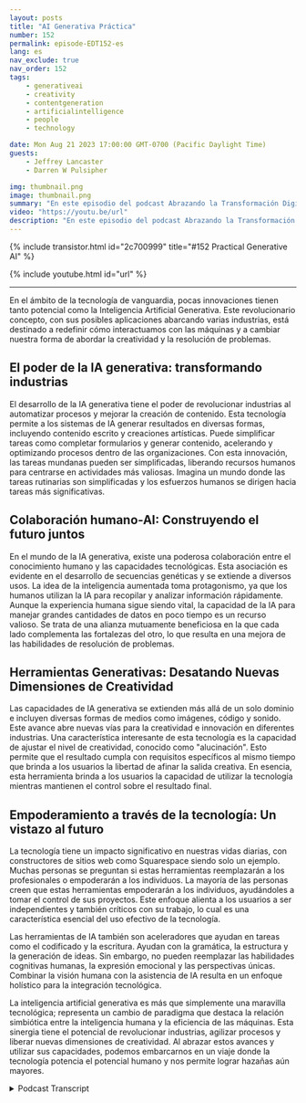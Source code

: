 ```yaml
---
layout: posts
title: "AI Generativa Práctica"
number: 152
permalink: episode-EDT152-es
lang: es
nav_exclude: true
nav_order: 152
tags:
    - generativeai
    - creativity
    - contentgeneration
    - artificialintelligence
    - people
    - technology

date: Mon Aug 21 2023 17:00:00 GMT-0700 (Pacific Daylight Time)
guests:
    - Jeffrey Lancaster
    - Darren W Pulsipher

img: thumbnail.png
image: thumbnail.png
summary: "En este episodio del podcast Abrazando la Transformación Digital, el presentador Darren Pulsipher se involucra en una conversación que invita a la reflexión con el Dr. Jeffrey Lancaster. Su discusión profundiza en las aplicaciones prácticas de la IA generativa y el impacto profundo que está destinada a tener en diversas industrias."
video: "https://youtu.be/url"
description: "En este episodio del podcast Abrazando la Transformación Digital, el presentador Darren Pulsipher se involucra en una conversación que invita a la reflexión con el Dr. Jeffrey Lancaster. Su discusión profundiza en las aplicaciones prácticas de la IA generativa y el impacto profundo que está destinada a tener en diversas industrias."
---
```


<div>
{% include transistor.html id="2c700999" title="#152 Practical Generative AI" %}

{% include youtube.html id="url" %}
</div>

---

En el ámbito de la tecnología de vanguardia, pocas innovaciones tienen tanto potencial como la Inteligencia Artificial Generativa. Este revolucionario concepto, con sus posibles aplicaciones abarcando varias industrias, está destinado a redefinir cómo interactuamos con las máquinas y a cambiar nuestra forma de abordar la creatividad y la resolución de problemas.

## El poder de la IA generativa: transformando industrias

El desarrollo de la IA generativa tiene el poder de revolucionar industrias al automatizar procesos y mejorar la creación de contenido. Esta tecnología permite a los sistemas de IA generar resultados en diversas formas, incluyendo contenido escrito y creaciones artísticas. Puede simplificar tareas como completar formularios y generar contenido, acelerando y optimizando procesos dentro de las organizaciones. Con esta innovación, las tareas mundanas pueden ser simplificadas, liberando recursos humanos para centrarse en actividades más valiosas. Imagina un mundo donde las tareas rutinarias son simplificadas y los esfuerzos humanos se dirigen hacia tareas más significativas.

## Colaboración humano-AI: Construyendo el futuro juntos

En el mundo de la IA generativa, existe una poderosa colaboración entre el conocimiento humano y las capacidades tecnológicas. Esta asociación es evidente en el desarrollo de secuencias genéticas y se extiende a diversos usos. La idea de la inteligencia aumentada toma protagonismo, ya que los humanos utilizan la IA para recopilar y analizar información rápidamente. Aunque la experiencia humana sigue siendo vital, la capacidad de la IA para manejar grandes cantidades de datos en poco tiempo es un recurso valioso. Se trata de una alianza mutuamente beneficiosa en la que cada lado complementa las fortalezas del otro, lo que resulta en una mejora de las habilidades de resolución de problemas.

## Herramientas Generativas: Desatando Nuevas Dimensiones de Creatividad

Las capacidades de IA generativa se extienden más allá de un solo dominio e incluyen diversas formas de medios como imágenes, código y sonido. Este avance abre nuevas vías para la creatividad e innovación en diferentes industrias. Una característica interesante de esta tecnología es la capacidad de ajustar el nivel de creatividad, conocido como "alucinación". Esto permite que el resultado cumpla con requisitos específicos al mismo tiempo que brinda a los usuarios la libertad de afinar la salida creativa. En esencia, esta herramienta brinda a los usuarios la capacidad de utilizar la tecnología mientras mantienen el control sobre el resultado final.

## Empoderamiento a través de la tecnología: Un vistazo al futuro

La tecnología tiene un impacto significativo en nuestras vidas diarias, con constructores de sitios web como Squarespace siendo solo un ejemplo. Muchas personas se preguntan si estas herramientas reemplazarán a los profesionales o empoderarán a los individuos. La mayoría de las personas creen que estas herramientas empoderarán a los individuos, ayudándoles a tomar el control de sus proyectos. Este enfoque alienta a los usuarios a ser independientes y también críticos con su trabajo, lo cual es una característica esencial del uso efectivo de la tecnología.

Las herramientas de IA también son aceleradores que ayudan en tareas como el codificado y la escritura. Ayudan con la gramática, la estructura y la generación de ideas. Sin embargo, no pueden reemplazar las habilidades cognitivas humanas, la expresión emocional y las perspectivas únicas. Combinar la visión humana con la asistencia de IA resulta en un enfoque holístico para la integración tecnológica.

La inteligencia artificial generativa es más que simplemente una maravilla tecnológica; representa un cambio de paradigma que destaca la relación simbiótica entre la inteligencia humana y la eficiencia de las máquinas. Esta sinergia tiene el potencial de revolucionar industrias, agilizar procesos y liberar nuevas dimensiones de creatividad. Al abrazar estos avances y utilizar sus capacidades, podemos embarcarnos en un viaje donde la tecnología potencia el potencial humano y nos permite lograr hazañas aún mayores.



<details>
<summary> Podcast Transcript </summary>

<p></p>

</details>
